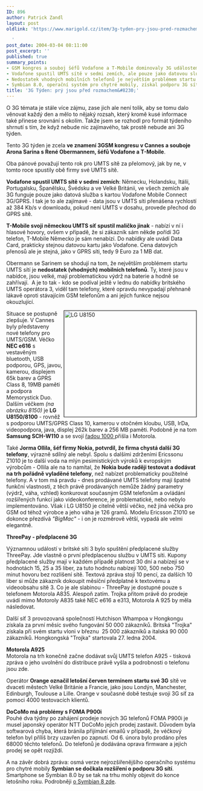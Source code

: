 ```yaml
---
ID: 896
author: Patrick Zandl
layout: post
oldlink: 'https://www.marigold.cz/item/3g-tyden-pry-jsou-pred-rozmachem

  '
post_date: 2004-03-04 08:11:00
post_excerpt: ''
published: true
summary_points:
- GSM kongres a souboj šéfů Vodafone a T-Mobile dominovaly 3G událostem týdne.
- Vodafone spustil UMTS sítě v sedmi zemích, ale pouze jako datovou službu.
- Nedostatek vhodných mobilních telefonů je největším problémem startu UMTS sítí.
- Symbian 8.0, operační systém pro chytré mobily, získal podporu 3G sítí.
title: '3G Týden: prý jsou před rozmachem&#8230;'
---
```


<P align=left>O 3G témata je stále více zájmu, zase jich ale není tolik, aby se tomu dalo věnovat každý den a mělo to nějaký rozsah, který kromě kusé informace také přinese srovnání s okolím. Takže jsem se rozhodl pro formát týdeního shrnutí s tím, že když nebude nic zajímavého, tak prostě nebude ani 3G týden. </p>

<p>
Tento 3G týden je zcela <STRONG>ve znamení 3GSM kongresu v Cannes a souboje Arona Sarina s René Obermannem, šéfů Vodafone a T-Mobile</STRONG>.</p>

<p>
Oba pánové považují tento rok pro UMTS sítě za přelomový, jak by ne, v tomto roce spustily obě firmy své UMTS sítě. </p>

<p>
<STRONG>Vodafone spustil UMTS sítě v sedmi zemích</STRONG>: Německu, Holandsku, Itálii, Portugalsku, Španělsku, Švédsku a ve Velké Británii, ve všech zemích ale 3G funguje pouze jako datová služba s kartou Vodafone Mobile Connect 3G/GPRS. I tak je to ale zajímavé - data jsou v UMTS síti přenášena rychlostí až 384 Kb/s v downloadu, pokud není UMTS v dosahu, provede přechod do GPRS sítě. </p>

<p>
<STRONG>T-Mobile svoji německou UMTS síť spustil maličko jinak</STRONG> - nabízí v ní i hlasové hovory, ovšem v případě, že si zákazník sám někde pořídí 3G telefon, T-Mobile Německo je sám nenabízí. Do nabídky ale uvádí Data Card, prakticky stejnou datovou kartu jako Vodafone. Cena datových přenosů ale je stejná, jako v GPRS síti, tedy 9 Euro za 1 MB dat. </p>

<p>
Obermann se Sarinem se shodují na tom, že největším problémem startu UMTS sítí je <STRONG>nedostatek (vhodných) mobilních telefonů</STRONG>. Ty, které jsou v nabídce, jsou velké, mají problematickou výdrž na baterie a hodně se zahřívají.&#160; A je to tak - kdo se podíval ještě v lednu do nabídky britského UMTS operátora 3, viděl tam telefony, které opravdu nevypadají přehnaně lákavě oproti stávajícím GSM telefonům a ani jejich funkce nejsou okouzlující. </p>

<p>
<IMG height=280 alt="LG U8150" src="/wp-content/uploads/lg8150.jpg" width=350 align=right border=1>Situace se postupně zlepšuje. V Cannes byly představeny nové telefony pro UMTS/GSM. Véčko <STRONG>NEC e616</STRONG> s vestavěným bluetooth, USB podporou, GPS, javou, kamerou, displejem 65k barev a GPRS Class 8, 19MB paměti a podpora Memorystick Duo. Dalším véčkem <EM>(na obrázku 8150)</EM> je <STRONG>LG U8150/8100</STRONG> - rovněž s podporou UMTS/GPRS Class 10, kamerou v otočném kloubu, USB, IrDa, videopodpora, java, displej 262k barev a 256 MB paměti. Podobně je na tom <STRONG>Samsung SCH-W110</STRONG> a se svojí <A href="http://mobil.idnes.cz/mobilni_komunikace/mobilni_telefony/abecedni_prehled_mt/motorola/motorolaa1000040211.html" target=_blank>řadou 1000 </A>přišla i Motorola. </p>

<p>
Také <STRONG>Jorma Ollila, šéf firmy Nokia, potvrdil, že firma chystá další 3G telefony</STRONG>, výrazně sdílný ale nebyl. Spolu s dalšími zdrženími Ericssonu Z1010 je to další voda na mlýn pesimistických výroků k evropským výrobcům - Ollila ale na to namítal, že <STRONG>Nokia bude raději testovat a dodávat na trh pořádně vyladěné telefony</STRONG>, než nabízet problematicky použitelné telefony. A v tom má pravdu - dnes prodávané UMTS telefony mají špatné funkční vlastnosti, z těch právě prodávaných nemůže žádný parametry (výdrž, váha, vzhled) konkurovat současným GSM telefonům a ovládání rozšířených funkcí jako videokonference, je problematické, nebo nebylo implementováno. Však i LG U8150 je citelně větší véčko, než jiná véčka pro GSM od téhož výrobce a jeho váha je 126 gramů. Modelu Ericsson Z1010 se dokonce přezdívá <EM>"BigMac"</EM> - i on je rozměrově větší, vypadá ale velmi elegantně. </p>

<p>
<STRONG>ThreePay - předplacené 3G</STRONG></p>

<p>
Významnou událostí v britské síti 3 bylo spuštění předplacené služby ThreePay. Jde vlastně o první předplacenou službu v UMTS síti. Kupony předplacené služby mají v každém případě platnost 30 dní a nabízejí se v hodnotách 15, 25 a 35 liber, za tuto hodnotu nabízejí 100, 500 nebo 750 minut hovoru bez rozlišení sítě. Textová zpráva stojí 10 pencí, za dalších 10 liber si může zákazník dokoupit měsíční předplatné k textovému a videoobsahu sítě 3. Co je ale slabinou - ThreePay je dostupné pouze s telefonem Motorola A835. Alespoň zatím. Trojka přitom právě do prodeje uvádí mimo Motoroly A835 také NEC e616 a e313, Motorola A 925 by měla následovat. </p>

<p>
Další síť 3 provozovaná společností Hutchison Whampoa v Hongkongu získala za první měsíc svého fungování 50 000 zákazníků. Britská "Trojka" získala při svém startu&#160;vloni v březnu&#160; 25 000 zákazníků a italská 90 000 zákazníků. Hongkongská "Trojka" startovala 27. ledna 2004.</p>

<p>
<STRONG>Motorola A925<BR></STRONG>Motorola na trh konečně začne dodávat svůj UMTS telefon A925 - tisková zpráva o jeho uvolnění do distribuce právě vyšla a podrobnosti o telefonu jsou zde.</p>

<p>
Operátor <STRONG>Orange označil letošní červen termínem startu své 3G</STRONG> sítě ve dvaceti městech Velké Británie a Francie, jako jsou Londýn, Manchester, Edinburgh, Toulouse a Lille. Orange v současné době testuje svoji 3G síť za pomoci 4000 testovacích klientů. </p>

<p>
<STRONG>DoCoMo má problémy s FOMA P900i<BR></STRONG>Pouhé dva týdny po zahájení prodeje nových 3G telefonů FOMA P900i je musel japonský operátor NTT DoCoMo jejich prodej zastavit. Důvodem byla softwarová chyba, která bránila přijímání emailů v případě, že véčkový telefon byl příliš brzy uzavřen po zapnutí. Od 6. února bylo prodáno přes 68000 těchto telefonů. Do telefonů je dodávána oprava firmware a jejich prodej se opět rozjíždí. </p>

<p>
A na závěr dobrá zpráva: osmá verze nejrozšířenějšího operačního systému pro chytré mobily <STRONG>Symbian se dočkala rozšíření o podporu 3G sítí</STRONG>. Smartphone se Symbian 8.0 by se tak na trhu mohly objevit do konce letošního roku. Podrobněji <A href="/zprava.html?cislo=27272">o Symbian 8 zde</A>.</p>